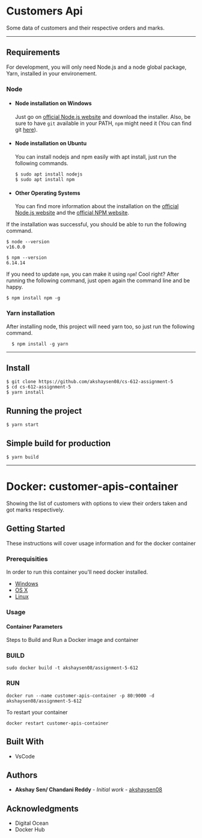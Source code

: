 # Customers Api

Some data of customers and their respective orders and marks.

---
## Requirements

For development, you will only need Node.js and a node global package, Yarn, installed in your environement.

### Node
- #### Node installation on Windows

  Just go on [official Node.js website](https://nodejs.org/) and download the installer.
Also, be sure to have `git` available in your PATH, `npm` might need it (You can find git [here](https://git-scm.com/)).

- #### Node installation on Ubuntu

  You can install nodejs and npm easily with apt install, just run the following commands.

      $ sudo apt install nodejs
      $ sudo apt install npm

- #### Other Operating Systems
  You can find more information about the installation on the [official Node.js website](https://nodejs.org/) and the [official NPM website](https://npmjs.org/).

If the installation was successful, you should be able to run the following command.

    $ node --version
    v16.0.0

    $ npm --version
    6.14.14

If you need to update `npm`, you can make it using `npm`! Cool right? After running the following command, just open again the command line and be happy.

    $ npm install npm -g

###
### Yarn installation
  After installing node, this project will need yarn too, so just run the following command.

      $ npm install -g yarn

---

## Install

    $ git clone https://github.com/akshaysen08/cs-612-assignment-5
    $ cd cs-612-assignment-5
    $ yarn install


## Running the project

    $ yarn start

## Simple build for production

    $ yarn build

---------------------------------------------------------------------------------------------------------------------------------------------

# Docker: customer-apis-container

Showing the list of customers with options to view their orders taken and got marks respectively.

## Getting Started

These instructions will cover usage information and for the docker container 

### Prerequisities

In order to run this container you'll need docker installed.

* [Windows](https://docs.docker.com/windows/started)
* [OS X](https://docs.docker.com/mac/started/)
* [Linux](https://docs.docker.com/linux/started/)

### Usage

#### Container Parameters

Steps to Build and Run a Docker image and container

### BUILD
```shell
sudo docker build -t akshaysen08/assignment-5-612
```

 
### RUN
```shell
docker run --name customer-apis-container -p 80:9000 -d akshaysen08/assignment-5-612
```

To restart your container

```shell
docker restart customer-apis-container
```


## Built With

* VsCode

## Authors

* **Akshay Sen/ Chandani Reddy** - *Initial work* - [akshaysen08](https://github.com/akshaysen08)



## Acknowledgments

* Digital Ocean
* Docker Hub

